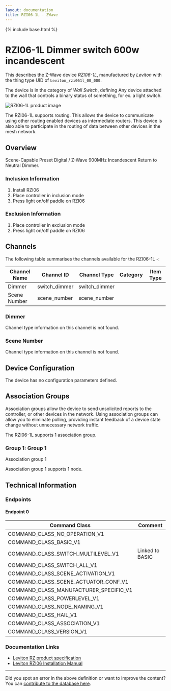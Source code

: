 ```yaml
---
layout: documentation
title: RZI06-1L - ZWave
---
```


{% include base.html %}

# RZI06-1L Dimmer switch 600w incandescent
This describes the Z-Wave device *RZI06-1L*, manufactured by *Leviton* with the thing type UID of ```Leviton_rzi061l_00_000```.

The device is in the category of *Wall Switch*, defining Any device attached to the wall that controls a binary status of something, for ex. a light switch.

![RZI06-1L product image](https://opensmarthouse.org/assets/zwave/attachments/877/Leviton-RZI06.jpg)


The RZI06-1L supports routing. This allows the device to communicate using other routing enabled devices as intermediate routers.  This device is also able to participate in the routing of data between other devices in the mesh network.

## Overview

Scene-Capable Preset Digital / Z-Wave 900MHz Incandescent Return to Neutral Dimmer. 

### Inclusion Information

  1. Install RZI06
  2. Place controller in inclusion mode
  3. Press light on/off paddle on RZI06

### Exclusion Information

  1. Place controller in exclusion mode
  2. Press light on/off paddle on RZI06

## Channels

The following table summarises the channels available for the RZI06-1L -:

| Channel Name | Channel ID | Channel Type | Category | Item Type |
|--------------|------------|--------------|----------|-----------|
| Dimmer | switch_dimmer | switch_dimmer |  |  | 
| Scene Number | scene_number | scene_number |  |  | 

### Dimmer
Channel type information on this channel is not found.

### Scene Number
Channel type information on this channel is not found.



## Device Configuration

The device has no configuration parameters defined.

## Association Groups

Association groups allow the device to send unsolicited reports to the controller, or other devices in the network. Using association groups can allow you to eliminate polling, providing instant feedback of a device state change without unnecessary network traffic.

The RZI06-1L supports 1 association group.

### Group 1: Group 1

Association group 1

Association group 1 supports 1 node.

## Technical Information

### Endpoints

#### Endpoint 0

| Command Class | Comment |
|---------------|---------|
| COMMAND_CLASS_NO_OPERATION_V1| |
| COMMAND_CLASS_BASIC_V1| |
| COMMAND_CLASS_SWITCH_MULTILEVEL_V1| Linked to BASIC|
| COMMAND_CLASS_SWITCH_ALL_V1| |
| COMMAND_CLASS_SCENE_ACTIVATION_V1| |
| COMMAND_CLASS_SCENE_ACTUATOR_CONF_V1| |
| COMMAND_CLASS_MANUFACTURER_SPECIFIC_V1| |
| COMMAND_CLASS_POWERLEVEL_V1| |
| COMMAND_CLASS_NODE_NAMING_V1| |
| COMMAND_CLASS_HAIL_V1| |
| COMMAND_CLASS_ASSOCIATION_V1| |
| COMMAND_CLASS_VERSION_V1| |

### Documentation Links

* [Leviton RZ product specification](https://www.opensmarthouse.org/zwavedatabase/877/ViziaRZ106Spec.pdf)
* [Leviton RZI06 Installation Manual](https://www.opensmarthouse.org/zwavedatabase/877/RZI06-1LX.pdf)

---

Did you spot an error in the above definition or want to improve the content?
You can [contribute to the database here](https://www.opensmarthouse.org/zwavedatabase/877).
